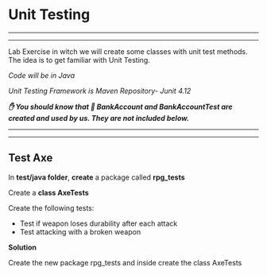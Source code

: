 # **Unit Testing**
------------
****

Lab Exercise in witch we will create some classes
with unit test methods. The idea is to get familiar with Unit Testing.

_Code will be in Java_

_Unit Testing Framework is Maven Repository- Junit 4.12_

**_:hand: You should know that :bank: BankAccount and BankAccountTest are created and used 
by us. They are not included below._**
***************
----------

## **Test Axe**

In **test/java folder**, **create** a package called **rpg_tests**

Create a **class AxeTests**

Create the following tests:
-	Test if weapon loses durability after each attack
-	Test attacking with a broken weapon

**Solution**

Create the new package rpg_tests and inside create the class AxeTests
